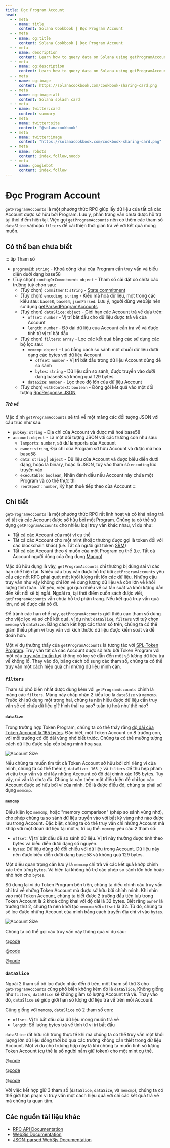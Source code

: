 ```yaml
---
title: Đọc Program Account
head:
  - - meta
    - name: title
      content: Solana Cookbook | Đọc Program Account
  - - meta
    - name: og:title
      content: Solana Cookbook | Đọc Program Account
  - - meta
    - name: description
      content: Learn how to query data on Solana using getProgramAccounts and accountsDB
  - - meta
    - name: og:description
      content: Learn how to query data on Solana using getProgramAccounts and accountsDB
  - - meta
    - name: og:image
      content: https://solanacookbook.com/cookbook-sharing-card.png
  - - meta
    - name: og:image:alt
      content: Solana splash card
  - - meta
    - name: twitter:card
      content: summary
  - - meta
    - name: twitter:site
      content: "@solanacookbook"
  - - meta
    - name: twitter:image
      content: "https://solanacookbook.com/cookbook-sharing-card.png"
  - - meta
    - name: robots
      content: index,follow,noodp
  - - meta
    - name: googlebot
      content: index,follow
---
```


# Đọc Program Account

`getProgramAccounts` là một phương thức RPC giúp lấy dữ liệu của tất cả các Account được sở hữu bởi Program. Lưu ý, phân trang vẫn chưa được hỗ trợ tại thời điểm hiện tại. Việc gọi `getProgramAccounts` nên có thêm các tham số `dataSlice` và/hoặc `filters` để cải thiện thời gian trả về với kết quả mong muốn.

## Có thể bạn chưa biết

::: tip Tham số

- `programId`: `string` - Khoá công khai của Program cần truy vấn và biểu diễn dưới dạng base58
- (Tuỳ chọn) `configOrCommitment`: `object` - Tham số cài đặt có chứa các trường tuỳ chọn sau:
    - (Tuỳ chọn) `commitment`: `string` - [State commitment](https://docs.solana.com/developing/clients/jsonrpc-api#configuring-state-commitment)
    - (Tuỳ chọn) `encoding`: `string` - Kiểu mã hoá dữ liệu, một trong các kiểu sau: `base58`, `base64`, `jsonParsed`. Lưu ý, người dùng web3js nên sử dụng [getParsedProgramAccounts](https://solana-labs.github.io/solana-web3.js/classes/Connection.html#getParsedProgramAccounts)
    - (Tuỳ chọn) `dataSlice`: `object` - Giới hạn các Account trả về dựa trên:
        - `offset`: `number` - Vị trí bắt đầu cho dữ liệu được trả về của Account
        - `length`: `number` - Độ dài dữ liệu của Account cần trả về và được tính từ vị trí bắt đầu
    - (Tuỳ chọn) `filters`: `array` - Lọc các kết quả bằng các sử dụng các bộ lọc sau:
        - `memcmp`: `object` - Lọc bằng cách so sánh một chuỗi dữ liệu dưới dạng các bytes với dữ liệu Account
            - `offset`: `number` - Vị trí bắt đầu trong dữ liệu Account dùng để so sánh 
            - `bytes`: `string` - Dữ liệu cần so sánh, được truyền vào dưới dạng base58 và không quá 129 bytes
        - `dataSize`: `number` - Lọc theo độ lớn của dữ liệu Account
    - (Tuỳ chọn) `withContext`: `boolean` - Đóng gói kết quả vào một đối tượng [RpcResponse JSON](https://docs.solana.com/developing/clients/jsonrpc-api#rpcresponse-structure)

##### Trả về

Mặc định `getProgramAccounts` sẽ trả về một mảng các đối tượng JSON với cấu trúc như sau:

- `pubkey`: `string` - Địa chỉ của Account và được mã hoá base58
- `account`: `object` - Là một đối tượng JSON với các trường con như sau:
    - `lamports`: `number`, sô dư lamports của Account
    - `owner`: `string`, Địa chỉ của Program sở hữu Account và được mã hoá base58
    - `data`: `string` | `object` - Dữ liệu của Account và được biểu diễn dưới dạng, hoặc là binary, hoặc là JSON, tuỳ vào tham số `encoding` lúc truyền vào
    - `executable`: `boolean`, Nhãn đánh dấu nếu Account này chứa một Program và có thể thực thi
    - `rentEpoch`: `number`, Kỳ hạn thuê tiếp theo của Account
:::

## Chi tiết

`getProgramAccounts` là một phương thức RPC rất linh hoạt và có khả năng trả về tất cả các Account được sở hữu bởi một Program. Chúng ta có thể sử dụng `getProgramAccounts` cho nhiều loại truy vấn khác nhau, ví dụ như:

- Tất cả các Account của một ví cụ thể
- Tất cả các Account cho một mint (hoặc thường được gọi là token đối với các blockchain khác) (i.e. Tất cả người giữ token [SRM](https://www.projectserum.com/))
- Tất cả các Account theo ý muốn của một Program cụ thể (i.e. Tất cả Account người dùng của ứng dụng [Mango](https://mango.markets/))

Mặc dù hữu dụng là vậy, `getProgramAccounts` chỉ thường bị dùng sai vì các hạn chế hiện tại. Nhiều câu truy vấn được hỗ trợ bởi `getProgramAccounts` yêu cầu các nốt RPC phải quét một khối lượng rất lớn các dữ liệu. Những câu truy vấn như vậy không chỉ lớn về dung lượng dữ liệu và còn lớn về khối lượng tính toán. Tất yếu, việc gọi quá nhiều về cả tần suất và khối lượng dẫn đến kết nối sẽ bị ngắt. Ngoài ra, tại thời điểm cuốn sách được viết, `getProgramAccounts` vẫn chưa hỗ trợ phân trang. Nếu kết quả truy vấn quá lớn, nó sẽ được cắt bỏ đi.

Để tránh các hạn chế này, `getProgramAccounts` giới thiệu các tham số dùng cho việc lọc và sơ chế kết quả, ví dụ như: `dataSlice`, `filters` với tuỳ chọn `memcmp` và `dataSize`. Bằng cách kết hợp các tham số trên, chúng ta có thể giảm thiểu phạm vi truy vấn với kích thước dữ liệu được kiểm soát và dễ đoán hơn.

Một ví dụ thường thấy của `getProgramAccounts` là tương tác với [SPL-Token Program](https://spl.solana.com/token). Truy vấn tất cả các Account được sở hữu bởi Token Program với một câu [truy vấn thuần tuý](../references/accounts.md#get-program-accounts) không có lọc sẽ dẫn đến một số lượng dữ liệu trả về khổng lồ. Thay vào đó, bằng cách bổ sung các tham số, chúng ta có thể truy vấn một cách hiệu quả chỉ những dữ liệu mình cần.

### `filters`

Tham số phổ biến nhất được dùng kèm với `getProgramAccounts` chính là mảng các `filters`. Mảng này chấp nhận 2 kiểu lọc là `dataSize` và `memcmp`. Trước khi sử dụng một trong hai, chúng ta nên hiểu được dữ liệu cần truy vấn sẽ có chứa dữ liệu gì? hình thái ra sao? tuần tự hoá như thế nào?
#### `dataSize`

Trong trường hợp Token Program, chúng ta có thể thấy rằng [độ dài của Token Account là 165 bytes](https://github.com/solana-labs/solana-program-library/blob/08d9999f997a8bf38719679be9d572f119d0d960/token/program/src/state.rs#L86-L106). Đặc biệt, một Token Account có 8 trường con, với mỗi trường có độ dài vùng nhớ biết trước. Chúng ta có thể mường tượng cách dữ liệu được sắp xếp bằng minh hoạ sau.

![Account Size](./get-program-accounts/account-size.png)

Nếu chúng ta muốn tìm tất cả Token Account sở hữu bởi chỉ riêng ví của mình, chúng ta có thể thêm `{ dataSize: 165 }` và `filters` để thu hẹp pham vi câu truy vấn và chỉ lấy những Account có độ dài chính xác 165 bytes. Tuy vậy, nó vẫn là chưa đủ. Chúng ta cần thêm một điều kiện để chỉ lọc các Account được sở hữu bởi ví của mình. Để là được điều đó, chúng ta phải sử dụng `memcmp`.

#### `memcmp`

Điều kiện lọc `memcmp`, hoặc "memory comparison" (phép so sánh vùng nhớ), cho phép chúng ta so sánh dữ liệu truyền vào với bất kỳ vùng nhớ nào được lưu trong Account. Đặc biệt, chúng ta có thể truy vấn chỉ những Account mà khớp với một đoạn dữ liệu tại một vị trí cụ thể. `memcmp` yêu cầu 2 tham số:

- `offset`: Vị trí bắt đầu để so sánh dữ liệu. Vị trí này thường được tính theo bytes và biễu diễn dưới dạng số nguyên.
- `bytes`: Dữ liệu dùng để đối chiếu với dữ liệu trong Account. Dữ liệu này nên được biểu diễn dưới dạng base58 và không quá 129 bytes.

Một điều quan trọng cần lưu ý là `memcmp` chỉ trả về các kết quả khớp chính xác trên từng `bytes`. Và hiện tại không hỗ trợ các phép so sánh lớn hơn hoặc nhỏ hơn cho `bytes`.

Sử dụng lại ví dụ Token Program bên trên, chúng ta diều chỉnh câu truy vấn chỉ trả về những Token Account mà được sở hữu bởi chính mình. Khi nhìn vào một Token Account, chúng ta biết được 2 trường đầu tiên lưu trong Token Account là 2 khoá công khai với độ dài là 32 bytes. Biết rằng `owner` là trường thứ 2, chúng ta nên khởi tạo `memcmp` với `offset` là 32. Từ đó, chúng ta sẽ lọc được những Account của mình bằng cách truyền địa chỉ ví vào `bytes`.

![Account Size](./get-program-accounts/memcmp.png)

Chúng ta có thể gọi câu truy vấn này thông qua ví dụ sau:

<CodeGroup>
  <CodeGroupItem title="TS" active>

@[code](@/code/get-program-accounts/memcmp/memcmp.en.ts)

  </CodeGroupItem>

  <CodeGroupItem title="Rust Client" active>

@[code](@/code/get-program-accounts/memcmp/memcmp.en.rs)

  </CodeGroupItem>

  <CodeGroupItem title="cURL" active>

@[code](@/code/get-program-accounts/memcmp/memcmp.en.sh)

  </CodeGroupItem>
</CodeGroup>

### `dataSlice`

Ngoài 2 tham số bộ lọc được nhắc đến ở trên, một tham số thứ 3 cho `getProgramAccounts` cũng phổ biến không kém đó là `dataSlice`. Không giống như `filters`, `dataSlice` sẽ không giảm số lượng Account trả về. Thay vào đó, `dataSlice` sẽ giúp giới hạn số lượng dữ liệu trả về trên mỗi Account.

Cũng giống với `memcmp`, `dataSlice` có 2 tham số con:

- `offset`: Vị trí bắt đầu của dữ liệu mong muốn trả về
- `length`: Số lượng bytes trả về tính từ vị trí bắt đầu

`dataSlice` rất hữu ích trong thực tế khi mà chúng ta có thể truy vấn một khối lượng lớn dữ liệu đồng thời bỏ qua các trường không cần thiết trong dữ liệu Account. Một ví dụ cho trường hợp này là khi chúng ta muốn tính số lượng Token Account (cụ thể là số người nắm giữ token) cho một mint cụ thể.

<CodeGroup>
  <CodeGroupItem title="TS" active>

@[code](@/code/get-program-accounts/dataSlice/dataSlice.en.ts)

  </CodeGroupItem>

  <CodeGroupItem title="Rust Client" active>

@[code](@/code/get-program-accounts/dataSlice/dataSlice.en.rs)

  </CodeGroupItem>

  <CodeGroupItem title="cURL" active>

@[code](@/code/get-program-accounts/dataSlice/dataSlice.en.sh)

  </CodeGroupItem>
</CodeGroup>

Vời việc kết hợp giữ 3 tham số (`dataSlice`, `dataSize`, và `memcmp`), chúng ta có thể giới hạn phạm vi truy vấn một cách hiệu quả với chỉ các kết quả trả về mà chúng ta quan tâm.

## <a name="resources"></a> Các nguồn tài liệu khác

- [RPC API Documentation](https://docs.solana.com/developing/clients/jsonrpc-api#getprogramaccounts)
- [Web3js Documentation](https://solana-labs.github.io/solana-web3.js/classes/Connection.html#getProgramAccounts)
- [JSON-parsed Web3js Documentation](https://solana-labs.github.io/solana-web3.js/classes/Connection.html#getParsedProgramAccounts)
